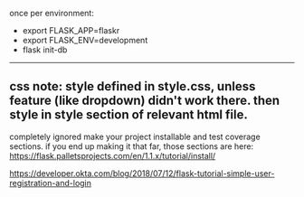 once per environment:

- export FLASK_APP=flaskr
- export FLASK_ENV=development
- flask init-db

---

css note: style defined in style.css, unless feature (like dropdown) 
didn't work there. then style in style section of relevant html file.
---

completely ignored make your project installable and test coverage sections. if you end up making it that far, those sections are here:
https://flask.palletsprojects.com/en/1.1.x/tutorial/install/

https://developer.okta.com/blog/2018/07/12/flask-tutorial-simple-user-registration-and-login